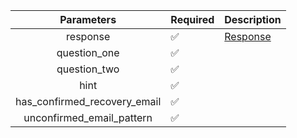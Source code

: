 |                      Parameters                      | Required           | Description             |
|:----------------------------------------------------:|--------------------|-------------------------|
|                       response                       | :white_check_mark: | [Response](Response.md) |
|                     question_one                     | :white_check_mark: |                         |
|                     question_two                     | :white_check_mark: |                         |
|                         hint                         | :white_check_mark: |                         |
|             has_confirmed_recovery_email             | :white_check_mark: |                         |
|              unconfirmed_email_pattern               | :white_check_mark: |                         |